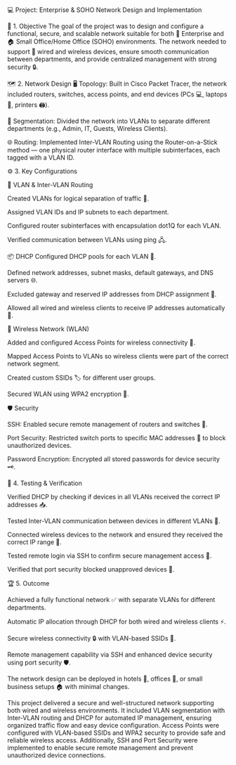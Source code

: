 💻 Project: Enterprise & SOHO Network Design and Implementation

🎯 1. Objective
The goal of the project was to design and configure a functional, secure, and scalable network suitable for both 🏢 Enterprise and 🏠 Small Office/Home Office (SOHO) environments. The network needed to support 📡 wired and wireless devices, ensure smooth communication between departments, and provide centralized management with strong security 🔒.

🗺️ 2. Network Design
🖥️ Topology: Built in Cisco Packet Tracer, the network included routers, switches, access points, and end devices (PCs 💻, laptops 💼, printers 🖨️).

🔀 Segmentation: Divided the network into VLANs to separate different departments (e.g., Admin, IT, Guests, Wireless Clients).

🌐 Routing: Implemented Inter-VLAN Routing using the Router-on-a-Stick method — one physical router interface with multiple subinterfaces, each tagged with a VLAN ID.


⚙️ 3. Key Configurations

📂 VLAN & Inter-VLAN Routing

Created VLANs for logical separation of traffic 🚦.

Assigned VLAN IDs and IP subnets to each department.

Configured router subinterfaces with encapsulation dot1Q for each VLAN.

Verified communication between VLANs using ping 🖧.


📦 DHCP
Configured DHCP pools for each VLAN 📜.

Defined network addresses, subnet masks, default gateways, and DNS servers 🌐.

Excluded gateway and reserved IP addresses from DHCP assignment 🚫.

Allowed all wired and wireless clients to receive IP addresses automatically 🤝.


📡 Wireless Network (WLAN)

Added and configured Access Points for wireless connectivity 📶.

Mapped Access Points to VLANs so wireless clients were part of the correct network segment.

Created custom SSIDs 🏷️ for different user groups.

Secured WLAN using WPA2 encryption 🔐.


🛡️ Security

SSH: Enabled secure remote management of routers and switches 🔑.

Port Security: Restricted switch ports to specific MAC addresses 🛑 to block unauthorized devices.

Password Encryption: Encrypted all stored passwords for device security 🗝️.


🧪 4. Testing & Verification

Verified DHCP by checking if devices in all VLANs received the correct IP addresses 📥.

Tested Inter-VLAN communication between devices in different VLANs 🔄.

Connected wireless devices to the network and ensured they received the correct IP range 📡.

Tested remote login via SSH to confirm secure management access 📲.

Verified that port security blocked unapproved devices 🚷.


🏆 5. Outcome

Achieved a fully functional network ✅ with separate VLANs for different departments.

Automatic IP allocation through DHCP for both wired and wireless clients ⚡.

Secure wireless connectivity 🔒 with VLAN-based SSIDs 📶.

Remote management capability via SSH and enhanced device security using port security 🛡️.

The network design can be deployed in hotels 🏨, offices 🏢, or small business setups 🏠 with minimal changes.



This project delivered a secure and well-structured network supporting both wired and wireless environments. It included VLAN segmentation with Inter-VLAN routing and DHCP for automated IP management, ensuring organized traffic flow and easy device configuration. Access Points were configured with VLAN-based SSIDs and WPA2 security to provide safe and reliable wireless access. Additionally, SSH and Port Security were implemented to enable secure remote management and prevent unauthorized device connections.
